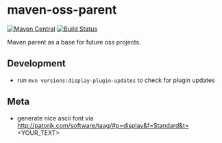 # maven-oss-parent

[![Maven Central](https://maven-badges.herokuapp.com/maven-central/io.toolisticon.maven/maven-oss-parent/badge.svg)](https://maven-badges.herokuapp.com/maven-central/io.toolisticon.maven/maven-oss-parent)
[![Build Status](https://travis-ci.org/toolisticon/maven-oss-parent.svg?branch=master)](https://travis-ci.org/toolisticon/maven-oss-parent)

Maven parent as a base for future oss projects.

## Development

* run `mvn versions:display-plugin-updates` to check for plugin updates

## Meta

* generate nice ascii font via http://patorjk.com/software/taag/#p=display&f=Standard&t=<YOUR_TEXT>
